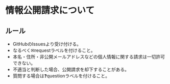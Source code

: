 # 情報公開請求について

## ルール
* GitHubのIssuesより受け付ける。
* なるべく✉requestラベルを付けること。
* 本名・住所・非公開メールアドレスなどの個人情報に関する請求は一切許可できない。
* 不適当と判断した場合、公開請求を却下することがある。
* 質問する場合は❓questionラベルを付けること。